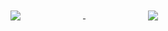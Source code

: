 <a class="github-stats" href="https://github.com/WictorDalbsoco/WictorDalbosco">
  <img align="center" style="margin-right: 100px;" src="https://github-readme-stats.vercel.app/api?username=WictorDalbosco&count_private=true&show_icons=true&theme=tokyonight&hide=issues,stars" />
</a>

<a class="github-stats" href="https://github.com/anuraghazra/convoychat">
  <img align="center" style="margin-left: 100px;" src="https://github-readme-stats.vercel.app/api/top-langs/?username=WictorDalbosco&langs_count=5&theme=tokyonight&layout=compact" />
</a>
